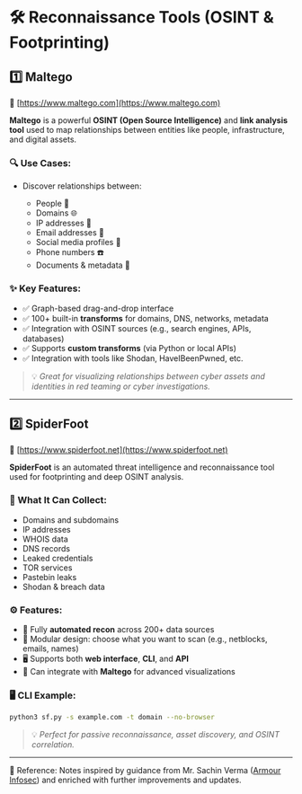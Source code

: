
# 🛠️ Reconnaissance Tools (OSINT & Footprinting)

## 1️⃣ **Maltego**

🔗 [https://www.maltego.com](https://www.maltego.com)

**Maltego** is a powerful **OSINT (Open Source Intelligence)** and **link analysis tool** used to map relationships between entities like people, infrastructure, and digital assets.

### 🔍 Use Cases:

* Discover relationships between:

  * People 👤
  * Domains 🌐
  * IP addresses 📡
  * Email addresses 📧
  * Social media profiles 📱
  * Phone numbers ☎️
  * Documents & metadata 📄

### ✨ Key Features:

* ✅ Graph-based drag-and-drop interface
* ✅ 100+ built-in **transforms** for domains, DNS, networks, metadata
* ✅ Integration with OSINT sources (e.g., search engines, APIs, databases)
* ✅ Supports **custom transforms** (via Python or local APIs)
* ✅ Integration with tools like Shodan, HaveIBeenPwned, etc.

> 💡 *Great for visualizing relationships between cyber assets and identities in red teaming or cyber investigations.*

---

## 2️⃣ **SpiderFoot**

🔗 [https://www.spiderfoot.net](https://www.spiderfoot.net)

**SpiderFoot** is an automated threat intelligence and reconnaissance tool used for footprinting and deep OSINT analysis.

### 🧠 What It Can Collect:

* Domains and subdomains
* IP addresses
* WHOIS data
* DNS records
* Leaked credentials
* TOR services
* Pastebin leaks
* Shodan & breach data

### ⚙️ Features:

* 🔄 Fully **automated recon** across 200+ data sources
* 🧩 Modular design: choose what you want to scan (e.g., netblocks, emails, names)
* 🖥️ Supports both **web interface**, **CLI**, and **API**
* 🔗 Can integrate with **Maltego** for advanced visualizations

### 🖥️ CLI Example:

```bash
python3 sf.py -s example.com -t domain --no-browser
```

> 💡 *Perfect for passive reconnaissance, asset discovery, and OSINT correlation.*

---

📖 Reference: Notes inspired by guidance from Mr. Sachin Verma ([Armour Infosec](https://www.armourinfosec.com/)) and enriched with further improvements and updates.
